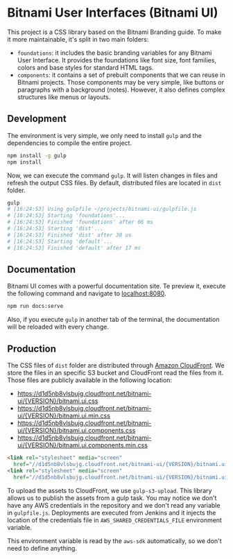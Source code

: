 # Bitnami User Interfaces (Bitnami UI)

This project is a CSS library based on the Bitnami Branding guide. To make it more maintainable, it's split in two main folders:

* `foundations`: it includes the basic branding variables for any Bitnami User Interface. It provides the foundations like font size, font families, colors and base styles for standard HTML tags.
* `components`: it contains a set of prebuilt components that we can reuse in Bitnami projects. Those components may be very simple, like buttons or paragraphs with a background (notes). However, it also defines complex structures like menus or layouts.

## Development

The environment is very simple, we only need to install `gulp` and the dependencies to compile the entire project.

```sh
npm install -g gulp
npm install
```

Now, we can execute the command `gulp`. It will listen changes in files and refresh the output CSS files. By default, distributed files are located in `dist` folder.

```sh
gulp
# [16:24:53] Using gulpfile ~/projects/bitnami-ui/gulpfile.js
# [16:24:53] Starting 'foundations'...
# [16:24:53] Finished 'foundations' after 66 ms
# [16:24:53] Starting 'dist'...
# [16:24:53] Finished 'dist' after 30 us
# [16:24:53] Starting 'default'...
# [16:24:53] Finished 'default' after 17 ms
```

## Documentation

Bitnami UI comes with a powerful documentation site. Te preview it, execute the
following command and navigate to [localhost:8080](http://localhost:8080).

```sh
npm run docs:serve
```

Also, if you execute `gulp` in another tab of the terminal, the documentation will be reloaded with every change.

## Production

The CSS files of `dist` folder are distributed through
[Amazon CloudFront](https://aws.amazon.com/cloudfront/). We store the files in an specific S3
bucket and CloudFront read the files from it. Those files are publicly available in the
following location:

* https://d1d5nb8vlsbujg.cloudfront.net/bitnami-ui/{VERSION}/bitnami.ui.css
* https://d1d5nb8vlsbujg.cloudfront.net/bitnami-ui/{VERSION}/bitnami.ui.min.css
* https://d1d5nb8vlsbujg.cloudfront.net/bitnami-ui/{VERSION}/bitnami.ui.components.css
* https://d1d5nb8vlsbujg.cloudfront.net/bitnami-ui/{VERSION}/bitnami.ui.components.min.css

```html
<link rel="stylesheet" media="screen"
  href="//d1d5nb8vlsbujg.cloudfront.net/bitnami-ui/{VERSION}/bitnami.ui.min.css">
<link rel="stylesheet" media="screen"
  href="//d1d5nb8vlsbujg.cloudfront.net/bitnami-ui/{VERSION}/bitnami.ui.components.min.css">
```

To upload the assets to CloudFront, we use `gulp-s3-upload`. This library allows us to publish the assets from a gulp task. You may notice we don't have any AWS credentials in the repository and we don't read any variable in `gulpfile.js`. Deployments are executed from Jenkins and it injects the location of the credentials file in `AWS_SHARED_CREDENTIALS_FILE` environment variable.

This environment variable is read by the `aws-sdk` automatically, so we don't need to define
anything.
